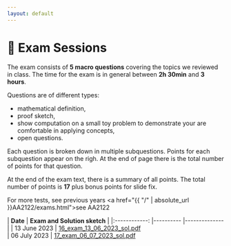 ```yaml
---
layout: default
---
```


# 📖 Exam Sessions <a name="material"></a>

The exam consists of **5 macro questions** covering the topics we reviewed in class.
The time for the exam is in general between **2h 30min** and **3 hours**.

Questions are of different types: 
- mathematical definition, 
- proof sketch, 
- show computation on a small toy problem to demonstrate your are comfortable in applying concepts, 
- open questions. 

Each question is broken down in multiple subquestions.
Points for each subquestion appear on the righ. 
At the end of page there is the total number of points for that question.

At the end of the exam text, there is a summary of all points. The total number of points is **17** plus bonus points for slide fix.

For more tests, see previous years <a href="{{ "/" | absolute_url }}AA2122/exams.html">see AA2122</a>


|   **Date**   	| **Exam and Solution sketch** 	|
|:------------:	|----------	|--------------	|
| 13 June 2023 	|  [16_exam_13_06_2023_sol.pdf](https://github.com/iacopomasi/AI-ML-Unit-2/blob/main/AA2223/course/16_exam_13_06_2023/16_exam_13_06_2023_sol.pdf)        
| 06 July 2023 	|  [17_exam_06_07_2023_sol.pdf](https://github.com/iacopomasi/AI-ML-Unit-2/blob/main/AA2223/course/17_exam_06_07_2023/17_exam_06_07_2023_sol.pdf)        